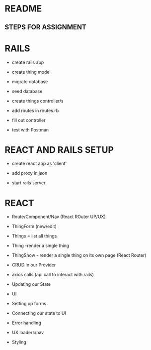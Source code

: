 # README

## STEPS FOR ASSIGNMENT

# RAILS
- create rails app

- create thing model

- migrate database

- seed database

- create things controller/s

- add routes in routes.rb

- fill out controller

- test with Postman

# REACT AND RAILS SETUP
- create react app as 'client'

- add proxy in json

- start rails server

# REACT
- Route/Component/Nav (React ROuter UP/UX)

- ThingForm (new/edit)

- Things = list all things

- Thing -render a single thing

- ThingShow - render a single thing on its own page (React Router)

- CRUD in our Provider

- axios calls (api call to interact with rails)

- Updating our State

- UI

- Setting up forms

- Connecting our state to UI

- Error handling

- UX loaders/nav

- Styling